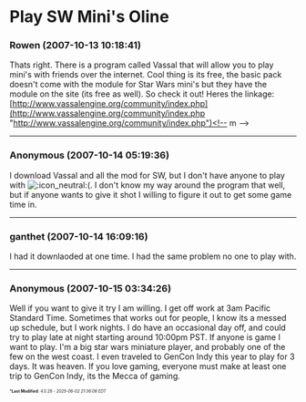 # Play SW Mini's Oline

### **Rowen** (2007-10-13 10:18:41)

Thats right. There is a program called Vassal that will allow you to play mini's with friends over the internet. Cool thing is its free, the basic pack doesn't come with the module for Star Wars mini's but they have the module on the site (its free as well). So check it out!
Heres the linkage: <!-- m -->[http://www.vassalengine.org/community/index.php](http://www.vassalengine.org/community/index.php "http://www.vassalengine.org/community/index.php")<!-- m -->

---

### **Anonymous** (2007-10-14 05:19:36)

I download Vassal and all the mod for SW, but I don't have anyone to play with <!-- s:- -->![:icon_neutral:](https://i.ibb.co/zdkGtP3/icon-neutral.gif)<!-- s:- -->(.
I don't know my way around the program that well, but if anyone wants to give it shot I willing to figure it out to get some game time in.

---

### **ganthet** (2007-10-14 16:09:16)

I had it downlaoded at one time. I had the same problem no one to play with.

---

### **Anonymous** (2007-10-15 03:34:26)

Well if you want to give it try I am willing.
I get off work at 3am Pacific Standard Time.
Sometimes that works out for people, I know its a messed up schedule, but I work nights.
I do have an occasional day off, and could try to play late at night starting around 10:00pm PST.
If anyone is game I want to play.
I'm a big star wars miniature player, and probably one of the few on the west coast. I even traveled to GenCon Indy this year to play for 3 days. It was heaven. If you love gaming, everyone must make at least one trip to GenCon Indy, its the Mecca of gaming.



<span style="font-size: 0.5em;">***Last Modified**: 4.0.28 - *2025-06-02 21:36:06 EDT*</span>